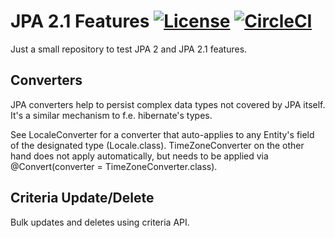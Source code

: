# JPA 2.1 Features [![License](https://img.shields.io/badge/License-Apache%202.0-blue.svg)](https://opensource.org/licenses/Apache-2.0) [![CircleCI](https://circleci.com/gh/martinfoersterling/jpa-2.1-features/tree/master.svg?style=svg)](https://circleci.com/gh/martinfoersterling/jpa-2.1-features/tree/master)
Just a small repository to test JPA 2 and JPA 2.1 features.

## Converters
JPA converters help to persist complex data types not covered by JPA itself. It's a similar mechanism to f.e. hibernate's types.

See LocaleConverter for a converter that auto-applies to any Entity's field of the designated type (Locale.class). TimeZoneConverter on the other hand does not apply automatically, but needs to be applied via @Convert(converter = TimeZoneConverter.class).

## Criteria Update/Delete
Bulk updates and deletes using criteria API.